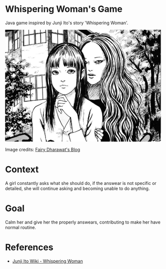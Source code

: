 # Whispering Woman's Game

Java game inspired by Junji Ito's story 'Whispering Woman'.

<img src="./imgs/whispering-woman.webp">

Image credits: [Fairy Dharawat's Blog](https://fairydharawat.wordpress.com/2020/02/06/whispering-woman-by-junji-itou/)

# Context

A girl constantly asks what she should do, if the answear is not specific or detailed, she will continue asking and
becoming unable to do anything.

# Goal

Calm her and give her the properly answears, contributing to make her have normal routine.

# References

- [Junji Ito Wiki - Whispering Woman](https://junjiitomanga.fandom.com/wiki/Whispering_Woman)
